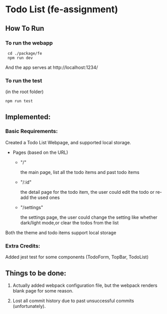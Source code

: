 # Todo List (fe-assignment)

## How To Run

### To run the webapp

```shell
 cd ./package/fe
 npm run dev
```

 And the app serves at http://localhost:1234/

### To run the test 
(in the root folder)

```shell
npm run test
```

##  Implemented:

### Basic Requirements:
Created a Todo List Webpage, and supported local storage.
- Pages (based on the URL)
    - "/"

        the main page, list all the todo items and past todo items
    - "/:id"
    
        the detail page for the todo item, the user could edit the todo or re-add the used ones
    - "/settings"
    
        the settings page, the user could change the setting like whether dark/light mode,or clear the todos from the list

Both the theme and todo items support local storage

### Extra Credits:

Added jest test for some components (TodoForm, TopBar, TodoList)

## Things to be done:

1. Actually added webpack configuration file, but the webpack renders blank page for some reason.

2. Lost all commit history due to past unsuccessful commits (unfortunately).



